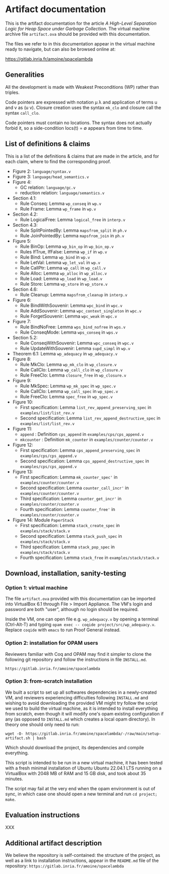 # Artifact documentation

This is the artifact documentation for the article *A High-Level
Separation Logic for Heap Space under Garbage Collection*. The virtual
machine archive file `artifact.ova` should be provided with this documentation.

The files we refer to in this documentation appear in the virtual machine
	ready to navigate, but can also be browsed online at:

  https://gitlab.inria.fr/amoine/spacelambda

## Generalities

All the development is made with Weakest Preconditions (WP) rather
than triples.

Code pointers are expressed with notation µ λ and application of terms
u and v as (u v).
Closure creation uses the syntax `mk_clo` and closure call the syntax
`call_clo`.

Code pointers must contain no locations. The syntax does not actually
forbid it, so a side-condition locs(t) = ∅ appears from time to time.

## List of definitions & claims

This is a list of the definitions & claims that are made in the
article, and for each claim, where to find the corresponding proof.

* Figure 2: `language/syntax.v`
* Figure 3: `language/head_semantics.v`
* Figure 4:
  + GC relation: `language/gc.v`
  + reduction relation: `language/semantics.v`
* Section 4.1:
  + Rule Conseq: Lemma `wp_conseq` in `wp.v`
  + Rule Frame: Lemma `wp_frame` in `wp.v`
* Section 4.2:
  + Rule LogicalFree: Lemma `logical_free` in `interp.v`
* Section 4.3:
  + Rule SplitPointedBy: Lemma `mapsfrom_split` in `ph.v`
  + Rule JoinPointedBy: Lemma `mapsfrom_join` in `ph.v`
* Figure 5:
  + Rule BinOp: Lemma `wp_bin_op` in `wp_bin_op.v`
  + Rules IfTrue, IfFalse: Lemma `wp_if` in `wp.v`
  + Rule Bind: Lemma `wp_bind` in `wp.v`
  + Rule LetVal: Lemma `wp_let_val` in `wp.v`
  + Rule CallPtr: Lemma `wp_call` in `wp_call.v`
  + Rule Alloc: Lemma `wp_alloc` in `wp_alloc.v`
  + Rule Load: Lemma `wp_load` in `wp_load.v`
  + Rule Store: Lemma `wp_store` in `wp_store.v`
* Section 4.6:
  + Rule Cleanup: Lemma `mapsfrom_cleanup` in `interp.v`
* Figure 6:
  + Rule BindWithSouvenir: Lemma `wpc_bind` in `wpc.v`
  + Rule AddSouvenir: Lemma `wpc_context_singleton` in `wpc.v`
  + Rule ForgetSouvenir: Lemma `wpc_weak` in `wpc.v`
* Figure 7:
  + Rule BindNoFree: Lemma `wps_bind_nofree` in `wps.v`
  + Rule ConseqMode: Lemma `wps_conseq` in `wps.v`
* Section 5.2:
  + Rule ConseqWithSouvenir: Lemma `wpc_conseq` in `wpc.v`
  + Rule UpdateWithSouvenir: Lemma `supd_simpl` in `wp.v`
* Theorem 6.1:
  Lemma `wp_adequacy` in `wp_adequacy.v`
* Figure 8:
  + Rule MkClo: Lemma `wp_mk_clo` in `wp_closure.v`
  + Rule CallClo: Lemma `wp_call_clo` in `wp_closure.v`
  + Rule FreeClo: Lemma `closure_free` in `wp_closure.v`
* Figure 9:
  + Rule MkSpec: Lemma `wp_mk_spec` in `wp_spec.v`
  + Rule CallClo: Lemma `wp_call_spec` in `wp_spec.v`
  + Rule FreeClo: Lemma `spec_free` in `wp_spec.v`
* Figure 10:
  + First specification: Lemma `list_rev_append_preserving_spec` in
	`examples/list/list_rev.v`
  + Second specification: Lemma `list_rev_append_destructive_spec` in
    `examples/list/list_rev.v`
* Figure 11:
  + `append` : Definition `cps_append` in `examples/cps/cps_append.v`
  + `mkcounter` : Definition `mk_counter` in
    `examples/counter/counter.v`
* Figure 12:
  + First specification: Lemma `cps_append_preserving_spec` in
	`examples/cps/cps_append.v`
  + Second specification: Lemma `cps_append_destructive_spec` in
	`examples/cps/cps_append.v`
* Figure 13:
  + First specification: Lemma `mk_counter_spec'` in
	`examples/counter/counter.v`
  + Second specification: Lemma `counter_call_incr'` in
	`examples/counter/counter.v`
  + Third specification: Lemma `counter_get_incr'` in
	`examples/counter/counter.v`
  + Fourth specification: Lemma `counter_free'` in
	`examples/counter/counter.v`
* Figure 14: Module `PaperStack`
  + First specification: Lemma `stack_create_spec` in
	`examples/stack/stack.v`
  + Second specification: Lemma `stack_push_spec` in
    `examples/stack/stack.v`
  + Third specification: Lemma `stack_pop_spec` in
    `examples/stack/stack.v`
  + Fourth specification: Lemma `stack_free` in
    `examples/stack/stack.v`

## Download, installation, sanity-testing

### Option 1: virtual machine

The file `artifact.ova` provided with this documentation can be
imported into VirtualBox 6.1 through File > Import Appliance.
The VM's login and password are both "user", although no login should be required.

Inside the VM, one can open file e.g. `wp_adequacy.v` by opening a terminal
(Ctrl-Alt-T) and typing `opam exec -- coqide project/src/wp_adequacy.v`.
Replace `coqide` with `emacs` to run Proof General instead.

### Option 2: installation for OPAM users

Reviewers familiar with Coq and OPAM may find it simpler to clone the
following git repository and follow the instructions in file
`INSTALL.md`.

```
https://gitlab.inria.fr/amoine/spacelambda
```

### Option 3: from-scratch installation

We built a script to set up all softwares dependencies in a newly-created VM,
and reviewers experiencing difficulties following `INSTALL.md` and wishing to
avoid downloading the provided VM might try follow the script we used to build
the virtual machine, as it is intended to install everything from scratch,
even though it will modify one's opam existing configuration if any (as
opposed to `INSTALL.md` which creates a local opam directory). In theory one
should only need to run:

```
wget -O- https://gitlab.inria.fr/amoine/spacelambda/-/raw/main/setup-artifact.sh | bash
```

Which should download the project, its dependencies and compile everything.

This script is intended to be run in a new virtual machine, it has been tested
with a fresh minimal installation of Ubuntu Ubuntu 22.04.1 LTS running on a VirtualBox with
2048 MB of RAM and 15 GB disk, and took about 35 minutes.

The script may fail at the very end when the opam environment is out of sync,
in which case one should open a new terminal and run `cd project; make`.


## Evaluation instructions

XXX

## Additional artifact description

We believe the repository is self-contained: the structure of the project, as
well as a link to installation instructions, appear in the `README.md` file of
the repository: `https://gitlab.inria.fr/amoine/spacelambda`
